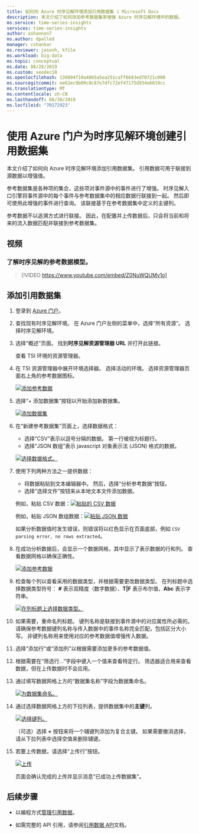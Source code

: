 ```yaml
---
title: 如何向 Azure 时序见解环境添加引用数据集 | Microsoft Docs
description: 本文介绍了如何添加参考数据集来增强 Azure 时序见解环境中的数据。
ms.service: time-series-insights
services: time-series-insights
author: ashannon7
ms.author: dpalled
manager: cshankar
ms.reviewer: jasonh, kfile
ms.workload: big-data
ms.topic: conceptual
ms.date: 08/28/2019
ms.custom: seodec18
ms.openlocfilehash: 138894f10a4865a5ea251caff6683ed70721c000
ms.sourcegitcommit: ee61ec9b09c8c87e7dfc72ef47175d934e6019cc
ms.translationtype: MT
ms.contentlocale: zh-CN
ms.lasthandoff: 08/30/2019
ms.locfileid: "70172923"
---
```

# <a name="create-a-reference-data-set-for-your-time-series-insights-environment-using-the-azure-portal"></a>使用 Azure 门户为时序见解环境创建引用数据集

本文介绍了如何向 Azure 时序见解环境添加引用数据集。 引用数据可用于联接到源数据以增强值。

参考数据集是各种项的集合，这些项对事件源中的事件进行了增强。 时序见解入口引擎将事件源中的每个事件与参考数据集中的相应数据行联接到一起。 然后即可使用此增强的事件进行查询。 该联接基于在参考数据集中定义的主键列。

参考数据不以追溯方式进行联接。 因此，在配置并上传数据后，只会将当前和将来的流入数据匹配并联接到参考数据集。

## <a name="video"></a>视频

### <a name="learn-about-time-series-insights-reference-data-modelbr"></a>了解时序见解的参考数据模型。</br>

> [!VIDEO https://www.youtube.com/embed/Z0NuWQUMv1o]

## <a name="add-a-reference-data-set"></a>添加引用数据集

1. 登录到 [Azure 门户](https://portal.azure.com)。

1. 查找现有时序见解环境。 在 Azure 门户左侧的菜单中，选择“所有资源”。 选择时序见解环境。

1. 选择“概述”页面。 找到**时序见解资源管理器 URL** 并打开此链接。  

   查看 TSI 环境的资源管理器。

1. 在 TSI 资源管理器中展开环境选择器。 选择活动的环境。 选择资源管理器页面右上角的参考数据图标。

   [![添加参考数据](media/add-reference-data-set/add-reference-data.png)](media/add-reference-data-set/add-reference-data.png#lightbox)

1. 选择“+ 添加数据集”按钮以开始添加新数据集。

   [![添加数据集](media/add-reference-data-set/add-data-set.png)](media/add-reference-data-set/add-data-set.png#lightbox)

1. 在“新建参考数据集”页面上，选择数据格式：
   - 选择“CSV”表示以逗号分隔的数据。 第一行被视为标题行。
   - 选择“JSON 数组”表示 javascript 对象表示法 (JSON) 格式的数据。

   [![选择数据格式。](media/add-reference-data-set/add-data.png)](media/add-reference-data-set/add-data.png#lightbox)

1. 使用下列两种方法之一提供数据：
   - 将数据粘贴到文本编辑器中。 然后，选择“分析参考数据”按钮。
   - 选择“选择文件”按钮来从本地文本文件添加数据。

   例如，粘贴 CSV 数据：[![粘贴的 CSV 数据](media/add-reference-data-set/csv-data-pasted.png)](media/add-reference-data-set/csv-data-pasted.png#lightbox)

   例如，粘贴 JSON 数组数据：[![粘贴 JSON 数据](media/add-reference-data-set/json-data-pasted.png)](media/add-reference-data-set/json-data-pasted.png#lightbox)

   如果分析数据值时发生错误，则错误将以红色显示在页面底部，例如 `CSV parsing error, no rows extracted`。

1. 在成功分析数据后，会显示一个数据网格，其中显示了表示数据的行和列。  查看数据网格以确保正确性。

   [![添加参考数据](media/add-reference-data-set/parse-data.png)](media/add-reference-data-set/parse-data.png#lightbox)

1. 检查每个列以查看采用的数据类型，并根据需要更改数据类型。  在列标题中选择数据类型符号： **#** 表示双精度（数字数据）、**T|F** 表示布尔值，**Abc** 表示字符串。

   [![在列标题上选择数据类型。](media/add-reference-data-set/choose-datatypes.png)](media/add-reference-data-set/choose-datatypes.png#lightbox)

1. 如果需要，重命名列标题。 键列名称是联接到事件源中的对应属性所必需的。 请确保参考数据键列名称与传入数据中的事件名称完全匹配，包括区分大小写。 非键列名称用来使用对应的参考数据值增强传入数据。

1. 选择“添加行”或“添加列”以根据需要添加更多的参考数据值。

1. 根据需要在“筛选行...”字段中键入一个值来查看特定行。 筛选器适合用来查看数据，但在上传数据时不会应用。

1. 通过填写数据网格上方的“数据集名称”字段为数据集命名。

    [![为数据集命名。](media/add-reference-data-set/name-reference-dataset.png)](media/add-reference-data-set/name-reference-dataset.png#lightbox)

1. 通过选择数据网格上方的下拉列表，提供数据集中的**主键**列。

    [![选择键列。](media/add-reference-data-set/set-primary-key.png)](media/add-reference-data-set/set-primary-key.png#lightbox)

    （可选）选择 **+** 按钮来将一个辅键列添加为复合主键。 如果需要撤消选择，请从下拉列表中选择空值来删除辅键。

1. 若要上传数据，请选择“上传行”按钮。

    [![上传](media/add-reference-data-set/upload-rows.png)](media/add-reference-data-set/upload-rows.png#lightbox)

    页面会确认完成的上传并显示消息“已成功上传数据集”。

## <a name="next-steps"></a>后续步骤

* 以编程方式[管理引用数据](time-series-insights-manage-reference-data-csharp.md)。

* 如需完整的 API 引用，请参阅[引用数据 API](https://docs.microsoft.com/rest/api/time-series-insights/ga-reference-data-api)文档。
